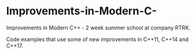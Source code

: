 # Improvements-in-Modern-C-
Improvements in Modern C++ - 2 week summer school at company RTRK. 

Code examples that use some of new improvements in C++11, C++14 and C++17.
